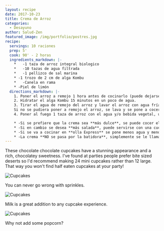 ```yaml
---
layout: recipe
date: 2017-10-23
title: Crema de Arroz
categories:
  - Desayuno
author: Salud-Zen
featured_image: /img/portfolio/postres.jpg
recipe:
  servings: 10 raciones
  prep: 5'
  cook: 90' - 2 horas
  ingredients_markdown: |-
    *	-1 taza de arroz integral biologico
    *	-10 tazas de agua filtrada
    *	-1 pellizco de sal marina
    * -1 trozo de 2 cm de alga Kombu
    *	-Canela en rama
    * -Piel de limón
  directions_markdown: |-
    1. Poner el arroz a remojo 1 hora antes de cocinarlo (puede dejarse a remojo incluso unas horas o toda la noche).
    2. Hidratar el alga Kombu 15 minutos en un poco de agua.
    3. Tirar el agua de remojo del arroz y lavar el arroz con agua fría bajo el grifo varias veces utilizando un colador. También podemos remojar el cereal durante el día y cocerlo a última hora de la noche.
    Si no se pudiera poner a remojo el arroz, se lava y se pone a cocer con un trocito de alga Kombu directamente sin previo remojo del alga ni del arroz.
    4. Poner al fuego 1 taza de arroz con el agua y/o bebida vegetal, un pellizco de sal marina y el alga Kombu con su agua de remojo y cocerlo durante 90’ a 120´ empezando a fuego fuerte y cuando comience a hervir seguir a fuego lento, tapado, sin remover.

    * -Si se prefiere que la crema sea **más dulce**, se puede cocer el arroz junto con canela en rama y piel de limón, y los últimos minutos de la cocción echar unas pasas biológicas, algún orejón biológico o arándanos (el orejón hay que cortarlo en cachitos). Si la crema se va hacer para varios días, mejor echar las pasas, orejones u arándanos por la mañana cuando calentemos la ración de crema que nos vayamos a comer. Por la mañana justo antes de tomarla, también se puede echar para endulzar y calentar, un poco de bebida de arroz, canela molida o melaza de arroz.
    * -Si en cambio se desea **más salada**, puede servirse con una cucharadita de Gomasio y perejil picado crudo.
    * -Si se va a cocinar en **olla Express** se pone menos agua y menos tiempo, sería aproximadamente 60 minutos de cocción, 6 de agua y 2 de bebida de arroz  por 1 de arroz.
    * -La crema **NO se pasa por la batidora**, simplemente se le llama crema porque se cuece con mucha agua mucho tiempo, y queda como cremosa.
---
```

These chocolate chocolate cupcakes have a stunning appearance and a rich, chocolatey sweetness. I've found at parties people prefer bite sized deserts so I'd recommend making 24 mini cupcakes rather than 12 large. That way you won't find half eaten cupcakes at your party!

![Cupcakes](https://images.unsplash.com/photo-1448131063153-f1e240f98a72?w=1560&h=940&fit=crop)

You can never go wrong with sprinkles.

![Cupcakes](https://images.unsplash.com/photo-1420730614543-e39f93134b0d?w=1560&h=940&fit=crop)

Milk is a great addition to any cupcake experience.

![Cupcakes](https://images.unsplash.com/photo-1457508252818-162dc1934c2f?w=1560&h=940&fit=crop)

Why not add some popcorn?
